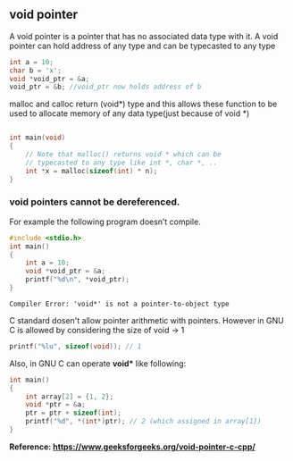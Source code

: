 ## void pointer 

A void pointer is a pointer that has no associated data type with it. A void pointer can hold address of any type and can be typecasted to any type



```c
int a = 10;
char b = 'x';
void *void_ptr = &a;
void_ptr = &b; //void_ptr now holds address of b
```

malloc and calloc return (void*) type and this allows these function to be used to allocate memory of any data type(just because of void *)

```c

int main(void)
{
    // Note that malloc() returns void * which can be 
    // typecasted to any type like int *, char *, ..
    int *x = malloc(sizeof(int) * n);
}
```

 ### **void pointers cannot be dereferenced.**
 For example the following program doesn’t compile.

```c
#include <stdio.h>
int main()
{
    int a = 10;
    void *void_ptr = &a;
    printf("%d\n", *void_ptr);
}
```
```
Compiler Error: 'void*' is not a pointer-to-object type 
```
C standard dosen't allow pointer arithmetic with pointers. However in GNU C is allowed by considering the size of void -> 1 
```c
printf("%lu", sizeof(void)); // 1
```

Also, in GNU C can operate **void\*** like following:
```c
int main()
{
    int array[2] = {1, 2};
    void *ptr = &a;
    ptr = ptr + sizeof(int);
    printf("%d", *(int*)ptr); // 2 (which assigned in array[1])
}
```


**Reference: https://www.geeksforgeeks.org/void-pointer-c-cpp/**